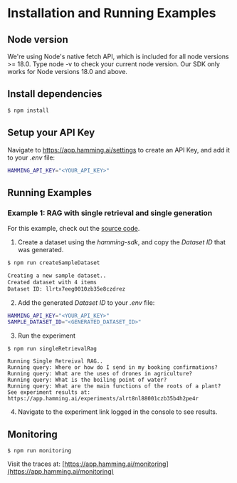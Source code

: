 # Installation and Running Examples

## Node version

We're using Node's native fetch API, which is included for all node versions >= 18.0. Type node -v to check your current node version. Our SDK only works for Node versions 18.0 and above.

## Install dependencies

```bash
$ npm install
```

## Setup your API Key

Navigate to https://app.hamming.ai/settings to create an API Key, and add it to your _.env_ file:

```bash
HAMMING_API_KEY="<YOUR_API_KEY>"
```

## Running Examples

### Example 1: RAG with single retrieval and single generation

For this example, check out the [source code](./src/singleRetrievalRag/).

1. Create a dataset using the _hamming-sdk_, and copy the _Dataset ID_ that was generated.

```bash
$ npm run createSampleDataset

Creating a new sample dataset..
Created dataset with 4 items
Dataset ID: llrtx7eeg0010zb35e8czdrez
```

2. Add the generated _Dataset ID_ to your _.env_ file:

```bash
HAMMING_API_KEY="<YOUR_API_KEY>"
SAMPLE_DATASET_ID="<GENERATED_DATASET_ID>"
```

3. Run the experiment

```
$ npm run singleRetrievalRag

Running Single Retreival RAG..
Running query: Where or how do I send in my booking confirmations?
Running query: What are the uses of drones in agriculture?
Running query: What is the boiling point of water?
Running query: What are the main functions of the roots of a plant?
See experiment results at: https://app.hamming.ai/experiments/alrt8nl88001czb35b4h2pe4r
```

4. Navigate to the experiment link logged in the console to see results.

## Monitoring

```
$ npm run monitoring
```

Visit the traces at: [https://app.hamming.ai/monitoring](https://app.hamming.ai/monitoring)


